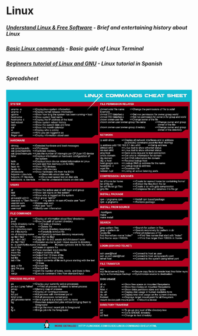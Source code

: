 # Linux

##### [Understand Linux & Free Software](https://www.youtube.com/watch?v=UUJ0dFpj1-M) - Brief and entertaining history about Linux

##### [Basic Linux commands](https://www.freecodecamp.org/news/basic-linux-commands-bash-tips-you-should-know/) - Basic guide of Linux Terminal

##### [Beginners tutorial of Linux and GNU](https://www.youtube.com/watch?v=h1gSb9qn0Bo&list=PLpOqH6AE0tNjiU5erEwrvoTEqY36ArbCu) - Linux tutorial in Spanish

##### Spreadsheet
<p align="center">
        <img src="img/linuxSpreadsheet.jpg" alt="Linux Spreadsheet">
</p>
